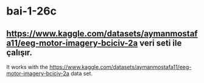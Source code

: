 # bai-1-26c

https://www.kaggle.com/datasets/aymanmostafa11/eeg-motor-imagery-bciciv-2a veri seti ile çalışır.
----------------------------------------------------------------------------------------
It works with the https://www.kaggle.com/datasets/aymanmostafa11/eeg-motor-imagery-bciciv-2a data set.
